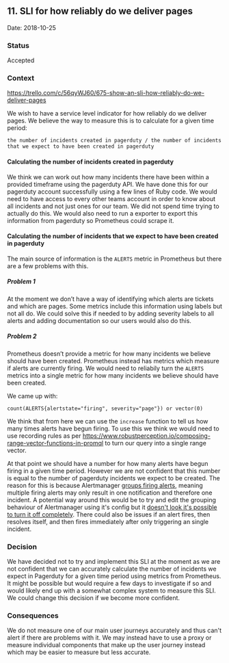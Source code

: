 ## 11. SLI for how reliably do we deliver pages

Date: 2018-10-25

### Status

Accepted

### Context

https://trello.com/c/56qyWJ60/675-show-an-sli-how-reliably-do-we-deliver-pages

We wish to have a service level indicator for how reliably do we deliver pages. We believe the way to measure this is to calculate for a given time period:

`the number of incidents created in pagerduty / the number of incidents that we expect to have been created in pagerduty`

#### Calculating the number of incidents created in pagerduty

We think we can work out how many incidents there have been within a provided timeframe using the pagerduty API. We have done this for our pagerduty account successfully using a few lines of Ruby code. We would need to have access to every other teams account in order to know about all incidents and not just ones for our team. We did not spend time trying to actually do this. We would also need to run a exporter to export this information from pagerduty so Prometheus could scrape it.

#### Calculating the number of incidents that we expect to have been created in pagerduty

The main source of information is the `ALERTS` metric in Prometheus but there are a few problems with this.

##### Problem 1

At the moment we don’t have a way of identifying which alerts are tickets and which are pages. Some metrics include this information using labels but not all do. We could solve this if needed to by adding severity labels to all alerts and adding documentation so our users would also do this.

##### Problem 2

Prometheus doesn’t provide a metric for how many incidents we believe should have been created. Prometheus instead has metrics which measure if alerts are currently firing. We would need to reliabily turn the `ALERTS` metrics into a single metric for how many incidents we believe should have been created.

We came up with:

```count(ALERTS{alertstate="firing", severity="page"}) or vector(0)```

We think that from here we can use the `increase` function to tell us how many times alerts have begun firing. To use this we think we would need to use recording rules as per https://www.robustperception.io/composing-range-vector-functions-in-promql to turn our query into a single range vector.

At that point we should have a number for how many alerts have begun firing in a given time period. However we are not confident that this number is equal to the number of pagerduty incidents we expect to be created. The reason for this is because Alertmanager [groups firing alerts](https://prometheus.io/docs/alerting/alertmanager/#grouping), meaning multiple firing alerts may only result in one notification and therefore one incident. A potential way around this would be to try and edit the grouping behaviour of Alertmanager using it's config but it [doesn't look it's possible to turn it off completely](https://groups.google.com/forum/#!topic/prometheus-users/35znfrwu_z8). There could also be issues if an alert fires, then resolves itself, and then fires immediately after only triggering an single incident.

### Decision

We have decided not to try and implement this SLI at the moment as we are not confident that we can accurately calculate the number of incidents we expect in Pagerduty for a given time period using metrics from Prometheus. It might be possible but would require a few days to investigate if so and would likely end up with a somewhat complex system to measure this SLI. We could change this decision if we become more confident.

### Consequences

We do not measure one of our main user journeys accurately and thus can't alert if there are problems with it. We may instead have to use a proxy or measure individual components that make up the user journey instead which may be easier to measure but less accurate.
